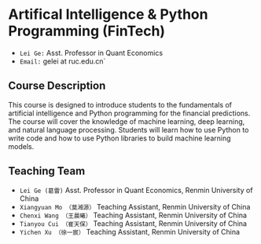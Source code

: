 # Artifical Intelligence & Python Programming (FinTech)
- `Lei Ge:` Asst. Professor in Quant Economics
- `Email:` gelei at ruc.edu.cn`

## Course Description
This course is designed to introduce students to the fundamentals of artificial intelligence and Python programming for the financial predictions. The course will cover the knowledge of machine learning, deep learning, and natural language processing. Students will learn how to use Python to write code and how to use Python libraries to build machine learning models.

## Teaching Team 
- `Lei Ge (葛雷)` Asst. Professor in Quant Economics, Renmin University of China
- `Xiangyuan Mo （莫湘源）`  Teaching Assistant, Renmin University of China
- `Chenxi Wang （王晨曦）` Teaching Assistant, Renmin University of China
- `Tianyou Cui （崔天保）` Teaching Assistant, Renmin University of China
- `Yichen Xu （徐一宸）` Teaching Assistant, Renmin University of China
